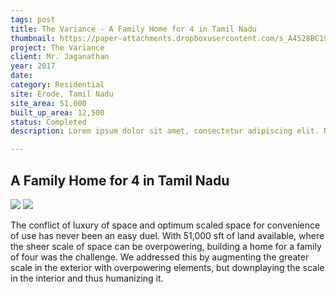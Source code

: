 ```yaml
---
tags: post
title: The Variance - A Family Home for 4 in Tamil Nadu
thumbnail: https://paper-attachments.dropboxusercontent.com/s_A4528BC199912E9F414EE3FF286D6EDE32004A3572765E6010DFB11463BCA9AA_1729251132724_GSDS-JN-VIEW1.jpg
project: The Variance 
client: Mr. Jaganathan
year: 2017
date:
category: Residential
site: Erode, Tamil Nadu
site_area: 51,000
built_up_area: 12,500
status: Completed
description: Lorem ipsum dolor sit amet, consectetur adipiscing elit. Nullam ultricies interdum tortor, sit amet gravida ipsum fermentum ut. Aenean sagittis metus justo, at vestibulum elit malesuada a. Suspendisse dictum, sapien eu tincidunt convallis, elit urna rhoncus leo, ac fermentum lorem libero in magna. Integer scelerisque odio et convallis faucibus.

---
```



## A Family Home for 4 in Tamil Nadu
![](https://paper-attachments.dropboxusercontent.com/s_A4528BC199912E9F414EE3FF286D6EDE32004A3572765E6010DFB11463BCA9AA_1729251140238_GSDS-JN-+PLANS+2.jpg)
![](https://paper-attachments.dropboxusercontent.com/s_A4528BC199912E9F414EE3FF286D6EDE32004A3572765E6010DFB11463BCA9AA_1729251139891_GSDS-JN-PLAN+1.jpg)


The conflict of luxury of space and optimum scaled space for convenience of use has never been an easy duel. With 51,000 sft of land available, where the sheer scale of space can be overpowering, building a home for a family of four was the challenge. We addressed this by augmenting the greater scale in the exterior with overpowering elements, but downplaying the scale in the interior and thus humanizing it.


